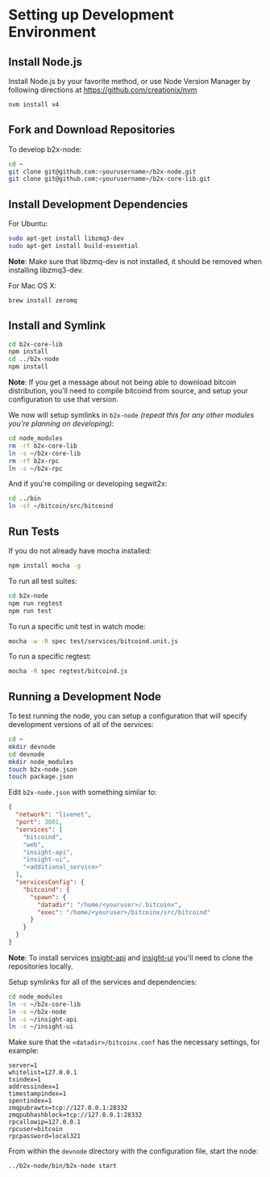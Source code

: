 # Setting up Development Environment

## Install Node.js

Install Node.js by your favorite method, or use Node Version Manager by following directions at https://github.com/creationix/nvm

```bash
nvm install v4
```

## Fork and Download Repositories

To develop b2x-node:

```bash
cd ~
git clone git@github.com:<yourusername>/b2x-node.git
git clone git@github.com:<yourusername>/b2x-core-lib.git
```

## Install Development Dependencies

For Ubuntu:
```bash
sudo apt-get install libzmq3-dev
sudo apt-get install build-essential
```
**Note**: Make sure that libzmq-dev is not installed, it should be removed when installing libzmq3-dev.


For Mac OS X:
```bash
brew install zeromq
```

## Install and Symlink

```bash
cd b2x-core-lib
npm install
cd ../b2x-node
npm install
```
**Note**: If you get a message about not being able to download bitcoin distribution, you'll need to compile bitcoind from source, and setup your configuration to use that version.


We now will setup symlinks in `b2x-node` *(repeat this for any other modules you're planning on developing)*:
```bash
cd node_modules
rm -rf b2x-core-lib
ln -s ~/b2x-core-lib
rm -rf b2x-rpc
ln -s ~/b2x-rpc
```

And if you're compiling or developing segwit2x:
```bash
cd ../bin
ln -sf ~/bitcoin/src/bitcoind
```

## Run Tests

If you do not already have mocha installed:
```bash
npm install mocha -g
```

To run all test suites:
```bash
cd b2x-node
npm run regtest
npm run test
```

To run a specific unit test in watch mode:
```bash
mocha -w -R spec test/services/bitcoind.unit.js
```

To run a specific regtest:
```bash
mocha -R spec regtest/bitcoind.js
```

## Running a Development Node

To test running the node, you can setup a configuration that will specify development versions of all of the services:

```bash
cd ~
mkdir devnode
cd devnode
mkdir node_modules
touch b2x-node.json
touch package.json
```

Edit `b2x-node.json` with something similar to:
```json
{
  "network": "livenet",
  "port": 3001,
  "services": [
    "bitcoind",
    "web",
    "insight-api",
    "insight-ui",
    "<additional_service>"
  ],
  "servicesConfig": {
    "bitcoind": {
      "spawn": {
        "datadir": "/home/<youruser>/.bitcoinx",
        "exec": "/home/<youruser>/bitcoinx/src/bitcoind"
      }
    }
  }
}
```

**Note**: To install services [insight-api](https://github.com/SegwitB2X/b2x-insight-api) and [insight-ui](https://github.com/SegwitB2X/b2x-insight-ui) you'll need to clone the repositories locally.

Setup symlinks for all of the services and dependencies:

```bash
cd node_modules
ln -s ~/b2x-core-lib
ln -s ~/b2x-node
ln -s ~/insight-api
ln -s ~/insight-ui
```

Make sure that the `<datadir>/bitcoinx.conf` has the necessary settings, for example:
```
server=1
whitelist=127.0.0.1
txindex=1
addressindex=1
timestampindex=1
spentindex=1
zmqpubrawtx=tcp://127.0.0.1:28332
zmqpubhashblock=tcp://127.0.0.1:28332
rpcallowip=127.0.0.1
rpcuser=bitcoin
rpcpassword=local321
```

From within the `devnode` directory with the configuration file, start the node:
```bash
../b2x-node/bin/b2x-node start
```